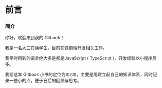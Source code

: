 # 前言

### 简介

你好，欢迎来到我的 Gitbook！

我是一名大三在读学生，目前在做前端开发相关工作。

我平时用到的语言绝大多是都是JavaScript \( TypeScript \)，开发经验以小程序居多。

我给这本 Gitbook 小书的定位为`笔记类`，主要是用建立起自己的知识体系，同时记录一些小的点，便于日后的回顾与思考。



 

